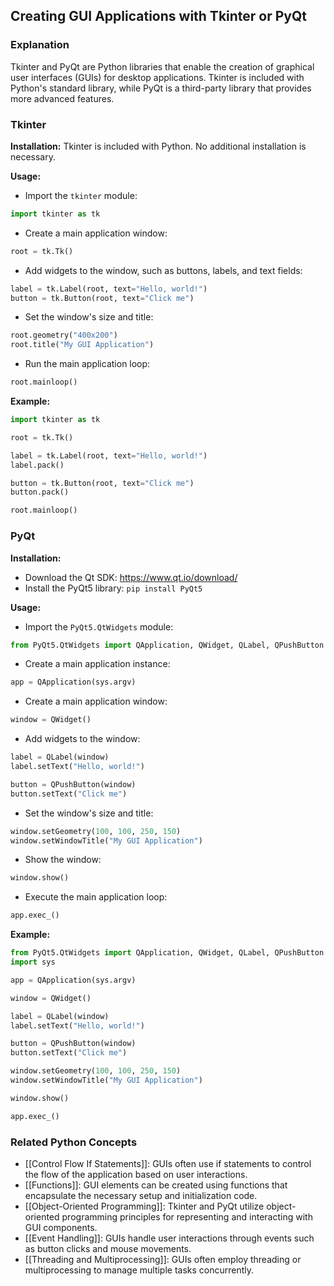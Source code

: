 ## Creating GUI Applications with Tkinter or PyQt

### Explanation

Tkinter and PyQt are Python libraries that enable the creation of graphical user interfaces (GUIs) for desktop applications. Tkinter is included with Python's standard library, while PyQt is a third-party library that provides more advanced features.

### Tkinter

**Installation:** Tkinter is included with Python. No additional installation is necessary.

**Usage:**

- Import the `tkinter` module:
```python
import tkinter as tk
```
- Create a main application window:
```python
root = tk.Tk()
```
- Add widgets to the window, such as buttons, labels, and text fields:
```python
label = tk.Label(root, text="Hello, world!")
button = tk.Button(root, text="Click me")
```
- Set the window's size and title:
```python
root.geometry("400x200")
root.title("My GUI Application")
```
- Run the main application loop:
```python
root.mainloop()
```

**Example:**
```python
import tkinter as tk

root = tk.Tk()

label = tk.Label(root, text="Hello, world!")
label.pack()

button = tk.Button(root, text="Click me")
button.pack()

root.mainloop()
```

### PyQt

**Installation:**

- Download the Qt SDK: https://www.qt.io/download/
- Install the PyQt5 library: `pip install PyQt5`

**Usage:**

- Import the `PyQt5.QtWidgets` module:
```python
from PyQt5.QtWidgets import QApplication, QWidget, QLabel, QPushButton
```
- Create a main application instance:
```python
app = QApplication(sys.argv)
```
- Create a main application window:
```python
window = QWidget()
```
- Add widgets to the window:
```python
label = QLabel(window)
label.setText("Hello, world!")

button = QPushButton(window)
button.setText("Click me")
```
- Set the window's size and title:
```python
window.setGeometry(100, 100, 250, 150)
window.setWindowTitle("My GUI Application")
```
- Show the window:
```python
window.show()
```
- Execute the main application loop:
```python
app.exec_()
```

**Example:**
```python
from PyQt5.QtWidgets import QApplication, QWidget, QLabel, QPushButton
import sys

app = QApplication(sys.argv)

window = QWidget()

label = QLabel(window)
label.setText("Hello, world!")

button = QPushButton(window)
button.setText("Click me")

window.setGeometry(100, 100, 250, 150)
window.setWindowTitle("My GUI Application")

window.show()

app.exec_()
```

### Related Python Concepts

- [[Control Flow If Statements]]: GUIs often use if statements to control the flow of the application based on user interactions.
- [[Functions]]: GUI elements can be created using functions that encapsulate the necessary setup and initialization code.
- [[Object-Oriented Programming]]: Tkinter and PyQt utilize object-oriented programming principles for representing and interacting with GUI components.
- [[Event Handling]]: GUIs handle user interactions through events such as button clicks and mouse movements.
- [[Threading and Multiprocessing]]: GUIs often employ threading or multiprocessing to manage multiple tasks concurrently.